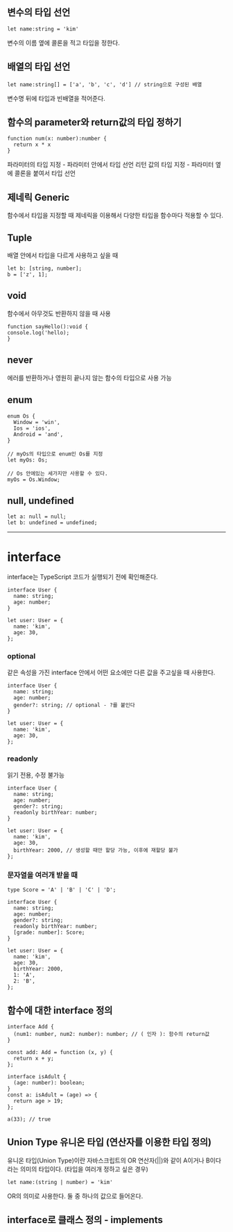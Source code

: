 ## 변수의 타입 선언

```
let name:string = 'kim'
```

변수의 이름 옆에 콜론을 적고 타입을 정한다.

## 배열의 타입 선언

```
let name:string[] = ['a', 'b', 'c', 'd'] // string으로 구성된 배열
```

변수명 뒤에 타입과 빈배열을 적어준다.

## 함수의 parameter와 return값의 타입 정하기

```
function num(x: number):number {
  return x * x
}
```

파라미터의 타입 지정 - 파라미터 안에서 타입 선언
리턴 값의 타입 지정 - 파라미터 옆에 콜론을 붙여서 타입 선언

## 제네릭 Generic

함수에서 타입을 지정할 때 제네릭을 이용해서 다양한 타입을 함수마다 적용할 수 있다.

## Tuple

배열 안에서 타입을 다르게 사용하고 싶을 때

```tsx
let b: [string, number];
b = ['z', 1];
```

## void

함수에서 아무것도 반환하지 않을 때 사용

```tsx
function sayHello():void {
console.log('hello);
}
```

## never

에러를 반환하거나 영원히 끝나지 않는 함수의 타입으로 사용 가능

## enum

```tsx
enum Os {
  Window = 'win',
  Ios = 'ios',
  Android = 'and',
}

// myOs의 타입으로 enum인 Os를 지정
let myOs: Os;

// Os 안에있는 세가지만 사용할 수 있다.
myOs = Os.Window;
```

## null, undefined

```tsx
let a: null = null;
let b: undefined = undefined;
```

---

# interface

interface는 TypeScript 코드가 실행되기 전에 확인해준다.

```tsx
interface User {
  name: string;
  age: number;
}

let user: User = {
  name: 'kim',
  age: 30,
};
```

### optional

같은 속성을 가진 interface 안에서 어떤 요소에만 다른 값을 주고싶을 때 사용한다.

```tsx
interface User {
  name: string;
  age: number;
  gender?: string; // optional - ?를 붙인다
}

let user: User = {
  name: 'kim',
  age: 30,
};
```

### readonly

읽기 전용, 수정 불가능

```tsx
interface User {
  name: string;
  age: number;
  gender?: string;
  readonly birthYear: number;
}

let user: User = {
  name: 'kim',
  age: 30,
  birthYear: 2000, // 생성할 때만 할당 가능, 이후에 재할당 불가
};
```

### 문자열을 여러개 받을 때

```tsx
type Score = 'A' | 'B' | 'C' | 'D';

interface User {
  name: string;
  age: number;
  gender?: string;
  readonly birthYear: number;
  [grade: number]: Score;
}

let user: User = {
  name: 'kim',
  age: 30,
  birthYear: 2000,
  1: 'A',
  2: 'B',
};
```

## 함수에 대한 interface 정의

```tsx
interface Add {
  (num1: number, num2: number): number; // ( 인자 ): 함수의 return값
}

const add: Add = function (x, y) {
  return x + y;
};
```

```tsx
interface isAdult {
  (age: number): boolean;
}
const a: isAdult = (age) => {
  return age > 19;
};

a(33); // true
```

## Union Type 유니온 타입 (연산자를 이용한 타입 정의)

유니온 타입(Union Type)이란 자바스크립트의 OR 연산자(||)와 같이 A이거나 B이다 라는 의미의 타입이다.
(타입을 여러개 정하고 싶은 경우)

```
let name:(string | number) = 'kim'
```

OR의 의미로 사용한다. 둘 중 하나의 값으로 들어온다.

## interface로 클래스 정의 - implements
